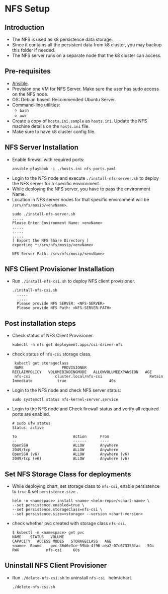 # NFS Setup
## Introduction
* The NFS is used as k8 persistence data storage.
* Since it contains all the persistent data from k8 cluster, you may backup this folder if needed.
* The NFS server runs on a separate node that the k8 cluster can access.
## Pre-requisites
* [Ansible](https://docs.ansible.com/ansible/latest/installation_guide/intro_installation.html). 
* Provision one VM for NFS Server. Make sure the user has sudo access on the NFS node.
* OS: Debian based. Recommended Ubuntu Server. 
* Command-line utilities:
    - `bash`
    - `awk`
* Create a copy of `hosts.ini.sample` as `hosts.ini`. Update the NFS machine details on the `hosts.ini` file.
* Make sure to have k8 cluster config file.
## NFS Server Installation
* Enable firewall with required ports:
  ```
  ansible-playbook -i ./hosts.ini nfs-ports.yaml
  ```
* Login to the NFS node and execute `./install-nfs-server.sh` to deploy the NFS server for a specific environment.
* While deploying the NFS server, you have to pass the environment Name.
* Location in NFS server nodes for that specific environment will be `/srv/nfs/mosip/<envName>`.
  ```
  sudo ./install-nfs-server.sh
  .....
  Please Enter Environment Name: <envName>
  .....
  .....
  .....
  [ Export the NFS Share Directory ] 
  exporting *:/srv/nfs/mosip/<envName>
  
  NFS Server Path: /srv/nfs/mosip/<envName>
  ```
## NFS Client Provisioner Installation
* Run `./install-nfs-csi.sh` to deploy NFS client provisioner.
  ```
  ./install-nfs-csi.sh
    .....
    .....
    Please provide NFS SERVER: <NFS-SERVER>
    Please provide NFS Path: <NFS-SERVER-PATH>
  ```
## Post installation steps
* Check status of NFS Client Provisioner.
  ```
  kubectl -n nfs get deployment.apps/csi-driver-nfs
  ```
* check status of `nfs-csi` storage class.
  ```
   kubectl get storageclass
   NAME                 PROVISIONER                            RECLAIMPOLICY   VOLUMEBINDINGMODE   ALLOWVOLUMEEXPANSION   AGE
   nfs-csi           cluster.local/nfs-csi                     Retain          Immediate           true                   40s
  ```

* Login to the NFS node and check NFS server status:
  ```
  sudo systemctl status nfs-kernel-server.service
  ```
* Login to the NFS node and Check firewall status and verify all required ports are enabled.
  ```
  # sudo ufw status
  Status: active
  
  To                         Action      From
  --                         ------      ----
  OpenSSH                    ALLOW       Anywhere                  
  2049/tcp                   ALLOW       Anywhere                  
  OpenSSH (v6)               ALLOW       Anywhere (v6)             
  2049/tcp (v6)              ALLOW       Anywhere (v6)
  ```

## Set NFS Storage Class for deployments

* While deploying chart, set storage class to `nfs-csi`, enable persistence to `true` & set `persistence.size` .
  ```
  helm -n <namespace> install <name> <helm-repo>/<chart-name> \
  --set persistence.enabled=true \
  --set persistence.storageClass=nfs-csi \
  --set persistence.size=<storage> --version <chart-version>
  ```
* check whether pvc created with storage class `nfs-csi`.
  ```
  $ kubectl -n <namespace> get pvc
  NAME    STATUS   VOLUME                                     CAPACITY   ACCESS MODES   STORAGECLASS   AGE
  <name>  Bound    pvc-36d6e3ce-59bb-4f96-aea2-07c673356fac   5Gi        RWX            nfs-csi     60s
  ```


## Uninstall NFS Client Provisioner
* Run `./delete-nfs-csi.sh` to uninstall `nfs-csi ` helm/chart.
  ```
  ./delete-nfs-csi.sh
  ```
